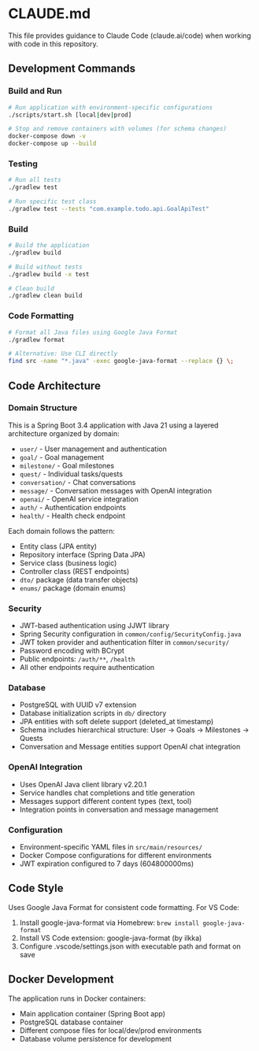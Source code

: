 # CLAUDE.md

This file provides guidance to Claude Code (claude.ai/code) when working with code in this repository.

## Development Commands

### Build and Run
```bash
# Run application with environment-specific configurations
./scripts/start.sh [local|dev|prod]

# Stop and remove containers with volumes (for schema changes)
docker-compose down -v
docker-compose up --build
```

### Testing
```bash
# Run all tests
./gradlew test

# Run specific test class
./gradlew test --tests "com.example.todo.api.GoalApiTest"
```

### Build
```bash
# Build the application
./gradlew build

# Build without tests
./gradlew build -x test

# Clean build
./gradlew clean build
```

### Code Formatting
```bash
# Format all Java files using Google Java Format
./gradlew format

# Alternative: Use CLI directly
find src -name "*.java" -exec google-java-format --replace {} \;
```

## Code Architecture

### Domain Structure
This is a Spring Boot 3.4 application with Java 21 using a layered architecture organized by domain:
- `user/` - User management and authentication
- `goal/` - Goal management 
- `milestone/` - Goal milestones
- `quest/` - Individual tasks/quests
- `conversation/` - Chat conversations
- `message/` - Conversation messages with OpenAI integration
- `openai/` - OpenAI service integration
- `auth/` - Authentication endpoints
- `health/` - Health check endpoint

Each domain follows the pattern:
- Entity class (JPA entity)
- Repository interface (Spring Data JPA)
- Service class (business logic)
- Controller class (REST endpoints)
- `dto/` package (data transfer objects)
- `enums/` package (domain enums)

### Security
- JWT-based authentication using JJWT library
- Spring Security configuration in `common/config/SecurityConfig.java`
- JWT token provider and authentication filter in `common/security/`
- Password encoding with BCrypt
- Public endpoints: `/auth/**`, `/health`
- All other endpoints require authentication

### Database
- PostgreSQL with UUID v7 extension
- Database initialization scripts in `db/` directory
- JPA entities with soft delete support (deleted_at timestamp)
- Schema includes hierarchical structure: User → Goals → Milestones → Quests
- Conversation and Message entities support OpenAI chat integration

### OpenAI Integration
- Uses OpenAI Java client library v2.20.1
- Service handles chat completions and title generation
- Messages support different content types (text, tool)
- Integration points in conversation and message management

### Configuration
- Environment-specific YAML files in `src/main/resources/`
- Docker Compose configurations for different environments
- JWT expiration configured to 7 days (604800000ms)

## Code Style

Uses Google Java Format for consistent code formatting. For VS Code:
1. Install google-java-format via Homebrew: `brew install google-java-format`
2. Install VS Code extension: google-java-format (by ilkka)
3. Configure .vscode/settings.json with executable path and format on save

## Docker Development

The application runs in Docker containers:
- Main application container (Spring Boot app)
- PostgreSQL database container
- Different compose files for local/dev/prod environments
- Database volume persistence for development